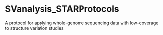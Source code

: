 # SVanalysis_STARProtocols
A protocol for applying whole-genome sequencing data with low-coverage to structure variation studies
